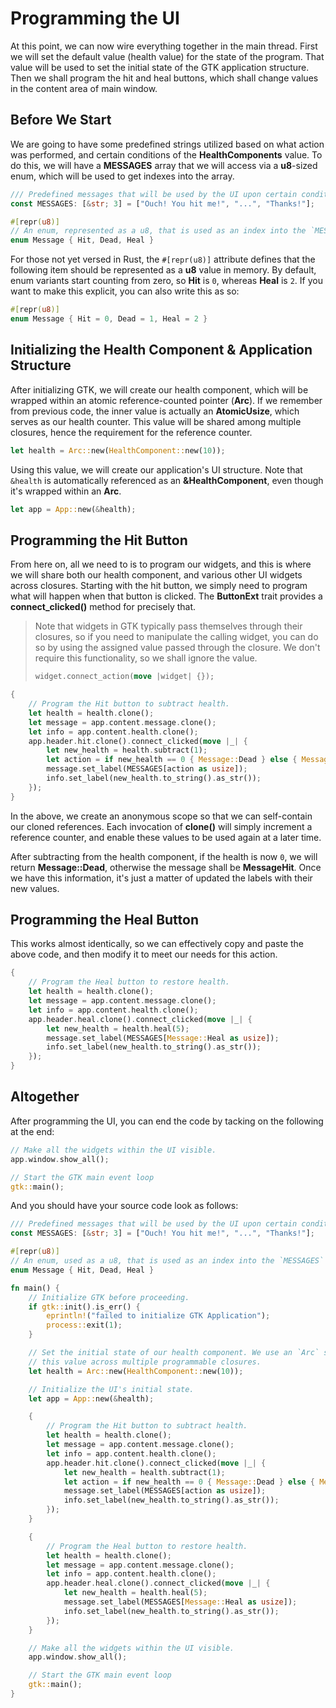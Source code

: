 # Programming the UI

At this point, we can now wire everything together in the main thread. First we will set the
default value (health value) for the state of the program. That value will be used to set
the initial state of the GTK application structure. Then we shall program the hit and heal
buttons, which shall change values in the content area of main window.

## Before We Start

We are going to have some predefined strings utilized based on what action was performed, and
certain conditions of the **HealthComponents** value. To do this, we will have a **MESSAGES**
array that we will access via a **u8**-sized enum, which will be used to get indexes into the
array.

```rust
/// Predefined messages that will be used by the UI upon certain conditions.
const MESSAGES: [&str; 3] = ["Ouch! You hit me!", "...", "Thanks!"];

#[repr(u8)]
// An enum, represented as a u8, that is used as an index into the `MESSAGES` array.
enum Message { Hit, Dead, Heal }
```

For those not yet versed in Rust, the `#[repr(u8)]` attribute defines that the following item
should be represented as a **u8** value in memory. By default, enum variants start counting from
zero, so **Hit** is `0`, whereas **Heal** is `2`. If you want to make this explicit, you can also
write this as so:

```rust
#[repr(u8)]
enum Message { Hit = 0, Dead = 1, Heal = 2 }
```

## Initializing the Health Component & Application Structure

After initializing GTK, we will create our health component, which will be wrapped within an
atomic reference-counted pointer (**Arc**). If we remember from previous code, the inner value
is actually an **AtomicUsize**, which serves as our health counter. This value will be shared
among multiple closures, hence the requirement for the reference counter.

```rust
let health = Arc::new(HealthComponent::new(10));
```

Using this value, we will create our application's UI structure. Note that `&health` is
automatically referenced as an **&HealthComponent**, even though it's wrapped within an **Arc**.

```rust
let app = App::new(&health);
```

## Programming the Hit Button

From here on, all we need to is to program our widgets, and this is where we will share both
our health component, and various other UI widgets across closures. Starting with the hit button,
we simply need to program what will happen when that button is clicked. The **ButtonExt** trait
provides a **connect_clicked()** method for precisely that.

> Note that widgets in GTK typically pass themselves through their closures, so if you need to
> manipulate the calling widget, you can do so by using the assigned value passed through the
> closure. We don't require this functionality, so we shall ignore the value.
>
> ```rust
> widget.connect_action(move |widget| {});
> ```

```rust
{
    // Program the Hit button to subtract health.
    let health = health.clone();
    let message = app.content.message.clone();
    let info = app.content.health.clone();
    app.header.hit.clone().connect_clicked(move |_| {
        let new_health = health.subtract(1);
        let action = if new_health == 0 { Message::Dead } else { Message::Hit };
        message.set_label(MESSAGES[action as usize]);
        info.set_label(new_health.to_string().as_str());
    });
}
```

In the above, we create an anonymous scope so that we can self-contain our cloned references.
Each invocation of **clone()** will simply increment a reference counter, and enable these values
to be used again at a later time.

After subtracting from the health component, if the health is now `0`, we will return
**Message::Dead**, otherwise the message shall be **MessageHit**. Once we have this information,
it's just a matter of updated the labels with their new values.

## Programming the Heal Button

This works almost identically, so we can effectively copy and paste the above code, and then
modify it to meet our needs for this action.

```rust
{
    // Program the Heal button to restore health.
    let health = health.clone();
    let message = app.content.message.clone();
    let info = app.content.health.clone();
    app.header.heal.clone().connect_clicked(move |_| {
        let new_health = health.heal(5);
        message.set_label(MESSAGES[Message::Heal as usize]);
        info.set_label(new_health.to_string().as_str());
    });
}
```

## Altogether

After programming the UI, you can end the code by tacking on the following at the end:

```rust
// Make all the widgets within the UI visible.
app.window.show_all();

// Start the GTK main event loop
gtk::main();
```

And you should have your source code look as follows:

```rust
/// Predefined messages that will be used by the UI upon certain conditions.
const MESSAGES: [&str; 3] = ["Ouch! You hit me!", "...", "Thanks!"];

#[repr(u8)]
// An enum, used as a u8, that is used as an index into the `MESSAGES` array.
enum Message { Hit, Dead, Heal }

fn main() {
    // Initialize GTK before proceeding.
    if gtk::init().is_err() {
        eprintln!("failed to initialize GTK Application");
        process::exit(1);
    }

    // Set the initial state of our health component. We use an `Arc` so that we can share
    // this value across multiple programmable closures.
    let health = Arc::new(HealthComponent::new(10));

    // Initialize the UI's initial state.
    let app = App::new(&health);

    {
        // Program the Hit button to subtract health.
        let health = health.clone();
        let message = app.content.message.clone();
        let info = app.content.health.clone();
        app.header.hit.clone().connect_clicked(move |_| {
            let new_health = health.subtract(1);
            let action = if new_health == 0 { Message::Dead } else { Message::Hit };
            message.set_label(MESSAGES[action as usize]);
            info.set_label(new_health.to_string().as_str());
        });
    }

    {
        // Program the Heal button to restore health.
        let health = health.clone();
        let message = app.content.message.clone();
        let info = app.content.health.clone();
        app.header.heal.clone().connect_clicked(move |_| {
            let new_health = health.heal(5);
            message.set_label(MESSAGES[Message::Heal as usize]);
            info.set_label(new_health.to_string().as_str());
        });
    }

    // Make all the widgets within the UI visible.
    app.window.show_all();

    // Start the GTK main event loop
    gtk::main();
}
```